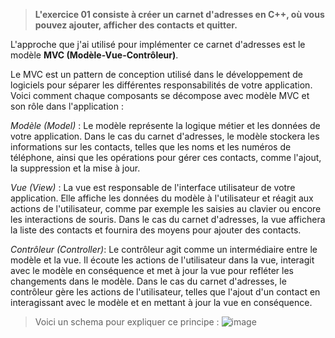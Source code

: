 
> **L'exercice 01 consiste à créer un carnet d'adresses en C++, où vous pouvez ajouter, afficher des contacts et quitter.**

L'approche que j'ai utilisé pour implémenter ce carnet d'adresses est le modèle **MVC (Modèle-Vue-Contrôleur)**.

Le MVC est un pattern de conception utilisé dans le développement de logiciels pour séparer les différentes responsabilités de votre application.
Voici comment chaque composants se décompose avec modèle MVC et son rôle dans l'application :

_Modèle (Model)_ : Le modèle représente la logique métier et les données de votre application.
Dans le cas du carnet d'adresses, le modèle stockera les informations sur les contacts, telles que les noms et les numéros de téléphone, ainsi que les opérations pour gérer ces contacts, comme l'ajout, la suppression et la mise à jour.

_Vue (View)_ : La vue est responsable de l'interface utilisateur de votre application. 
Elle affiche les données du modèle à l'utilisateur et réagit aux actions de l'utilisateur, comme par exemple les saisies au clavier ou encore les interactions de souris. 
Dans le cas du carnet d'adresses, la vue affichera la liste des contacts et fournira des moyens pour ajouter des contacts.

_Contrôleur (Controller)_: Le contrôleur agit comme un intermédiaire entre le modèle et la vue. 
Il écoute les actions de l'utilisateur dans la vue, interagit avec le modèle en conséquence et met à jour la vue pour refléter les changements dans le modèle. 
Dans le cas du carnet d'adresses, le contrôleur gère les actions de l'utilisateur, telles que l'ajout d'un contact en interagissant avec le modèle et en mettant à jour la vue en conséquence.

> Voici un schema pour expliquer ce principe :
![image](https://github.com/42-Lyon-Projects/CPP_MOD_0/assets/68877411/b72b7081-b070-423c-aa71-318e31921b8b)
